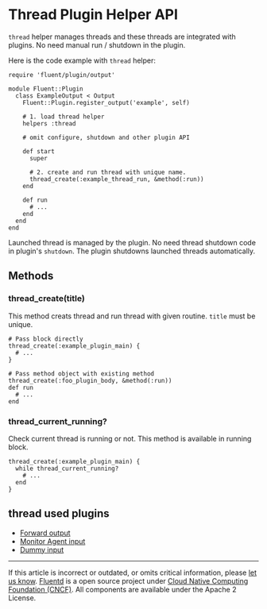 # Thread Plugin Helper API

`thread` helper manages threads and these threads are integrated with
plugins. No need manual run / shutdown in the plugin.

Here is the code example with `thread` helper:

``` {.CodeRay}
require 'fluent/plugin/output'

module Fluent::Plugin
  class ExampleOutput < Output
    Fluent::Plugin.register_output('example', self)

    # 1. load thread helper
    helpers :thread

    # omit configure, shutdown and other plugin API

    def start
      super

      # 2. create and run thread with unique name.
      thread_create(:example_thread_run, &method(:run))
    end

    def run
      # ...
    end
  end
end
```

Launched thread is managed by the plugin. No need thread shutdown code
in plugin's `shutdown`. The plugin shutdowns launched threads
automatically.


## Methods


### thread\_create(title)

This method creats thread and run thread with given routine. `title`
must be unique.

``` {.CodeRay}
# Pass block directly
thread_create(:example_plugin_main) {
  # ...
}

# Pass method object with existing method
thread_create(:foo_plugin_body, &method(:run))
def run
  # ...
end
```


### thread\_current\_running?

Check current thread is running or not. This method is available in
running block.

``` {.CodeRay}
thread_create(:example_plugin_main) {
  while thread_current_running?
    # ...
  end
}
```


## thread used plugins

-   [Forward output](/plugins/output/out_forward.md)
-   [Monitor Agent input](/plugins/input/in_monitor_agent.md)
-   [Dummy input](/plugins/input/in_dummy.md)


------------------------------------------------------------------------

If this article is incorrect or outdated, or omits critical information, please [let us know](https://github.com/fluent/fluentd-docs/issues?state=open).
[Fluentd](http://www.fluentd.org/) is a open source project under [Cloud Native Computing Foundation (CNCF)](https://cncf.io/). All components are available under the Apache 2 License.
